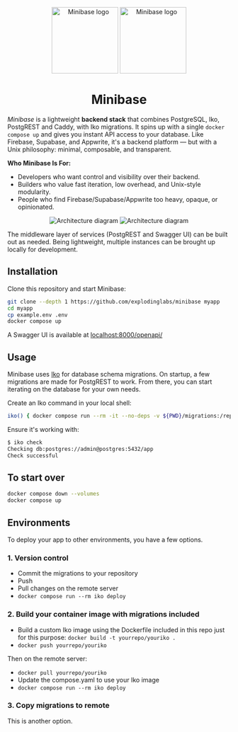 <p align="center">
  <img alt="Minibase logo" height="150" src="https://github.com/explodinglabs/minibase/blob/main/images/logo-light.png?raw=true#gh-light-mode-only" />
  <img alt="Minibase logo" height="150" src="https://github.com/explodinglabs/minibase/blob/main/images/logo-dark.png?raw=true#gh-dark-mode-only" />
</p>

<h1 align="center">
  Minibase
</h1>

_Minibase_ is a lightweight **backend stack** that combines PostgreSQL, Iko,
PostgREST and Caddy, with Iko migrations. It spins up with a single `docker compose up` and gives you instant API access to your database. Like Firebase,
Supabase, and Appwrite, it's a backend platform — but with a Unix philosophy:
minimal, composable, and transparent.

**Who Minibase Is For:**

- Developers who want control and visibility over their backend.
- Builders who value fast iteration, low overhead, and Unix-style modularity.
- People who find Firebase/Supabase/Appwrite too heavy, opaque, or opinionated.

<p align="center">
  <img alt="Architecture diagram" src="https://github.com/explodinglabs/minibase/blob/main/images/architecture-light.svg?raw=true#gh-light-mode-only" />
  <img alt="Architecture diagram" src="https://github.com/explodinglabs/minibase/blob/main/images/architecture-dark.svg?raw=true#gh-dark-mode-only" />
</p>

The middleware layer of services (PostgREST and Swagger UI) can be built out as
needed. Being lightweight, multiple instances can be brought up locally for
development.

## Installation

Clone this repository and start Minibase:

```sh
git clone --depth 1 https://github.com/explodinglabs/minibase myapp
cd myapp
cp example.env .env
docker compose up
```

A Swagger UI is available at
[localhost:8000/openapi/](http://localhost:8000/openapi/)

## Usage

Minibase uses [Iko](https://github.com/explodinglabs/iko) for database schema
migrations. On startup, a few migrations are made for PostgREST to work. From
there, you can start iterating on the database for your own needs.

Create an Iko command in your local shell:

```sh
iko() { docker compose run --rm -it --no-deps -v ${PWD}/migrations:/repo:rw -v ${PWD}/scripts:/scripts:ro -v ${PWD}/caddy/conf:/etc/caddy:ro --env CADDY_AUTO_HTTPS=off iko "$@" }
```

Ensure it's working with:

```sh
$ iko check
Checking db:postgres://admin@postgres:5432/app
Check successful
```

## To start over

```sh
docker compose down --volumes
docker compose up
```

## Environments

To deploy your app to other environments, you have a few options.

### 1. Version control

- Commit the migrations to your repository
- Push
- Pull changes on the remote server
- `docker compose run --rm iko deploy`

### 2. Build your container image with migrations included

- Build a custom Iko image using the Dockerfile included in this repo just for
  this purpose: `docker build -t yourrepo/youriko .`
- `docker push yourrepo/youriko`

Then on the remote server:

- `docker pull yourrepo/youriko`
- Update the compose.yaml to use your Iko image
- `docker compose run --rm iko deploy`

### 3. Copy migrations to remote

This is another option.
